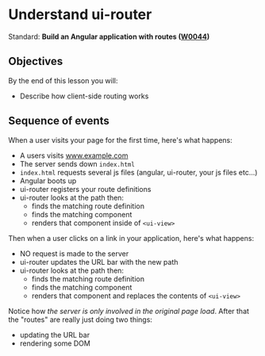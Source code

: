 # Understand ui-router

Standard: **Build an Angular application with routes (<a href="#">W0044</a>)**

## Objectives

By the end of this lesson you will:

- Describe how client-side routing works

## Sequence of events

When a user visits your page for the first time, here's what happens:

- A users visits www.example.com
- The server sends down `index.html`
- `index.html` requests several js files (angular, ui-router, your js files etc...)
- Angular boots up
- ui-router registers your route definitions
- ui-router looks at the path then:
  - finds the matching route definition
  - finds the matching component
  - renders that component inside of `<ui-view>`

Then when a user clicks on a link in your application, here's what happens:

- NO request is made to the server
- ui-router updates the URL bar with the new path
- ui-router looks at the path then:
  - finds the matching route definition
  - finds the matching component
  - renders that component and replaces the contents of `<ui-view>`

Notice how _the server is only involved in the original page load_.  After that the "routes" are really just doing two things:

- updating the URL bar
- rendering some DOM
